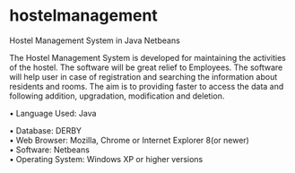 # hostelmanagement
Hostel Management System in Java Netbeans

The Hostel Management System is developed for maintaining the activities of 
the hostel. The software will be great relief to Employees. The software will 
help user in case of registration and searching the information about residents 
and rooms. The aim is to providing faster to access the data and following 
addition, upgradation, modification and deletion.

• Language Used: Java 

• Database: DERBY  
• Web Browser: Mozilla, Chrome or Internet Explorer 8(or newer)  
• Software: Netbeans  
• Operating System: Windows XP or higher versions 
